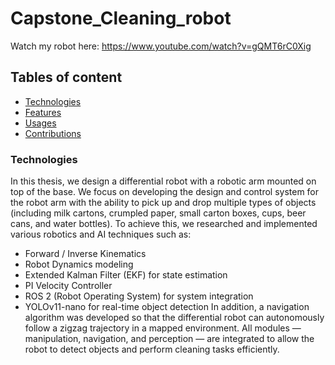 # Capstone_Cleaning_robot
Watch my robot here: https://www.youtube.com/watch?v=gQMT6rC0Xig

## Tables of content
- [Technologies](#technologies)
- [Features](#features)
- [Usages](#Usages)
- [Contributions](#contributions)

### Technologies
In this thesis, we design a differential robot with a robotic arm mounted on top of the base. We focus on developing the design and control system for the robot arm with the ability to pick up and drop multiple types of objects (including milk cartons, crumpled paper, small carton boxes, cups, beer cans, and water bottles).
To achieve this, we researched and implemented various robotics and AI techniques such as:
* Forward / Inverse Kinematics
* Robot Dynamics modeling
* Extended Kalman Filter (EKF) for state estimation
* PI Velocity Controller
* ROS 2 (Robot Operating System) for system integration
* YOLOv11-nano for real-time object detection
In addition, a navigation algorithm was developed so that the differential robot can autonomously follow a zigzag trajectory in a mapped environment. All modules — manipulation, navigation, and perception — are integrated to allow the robot to detect objects and perform cleaning tasks efficiently.
